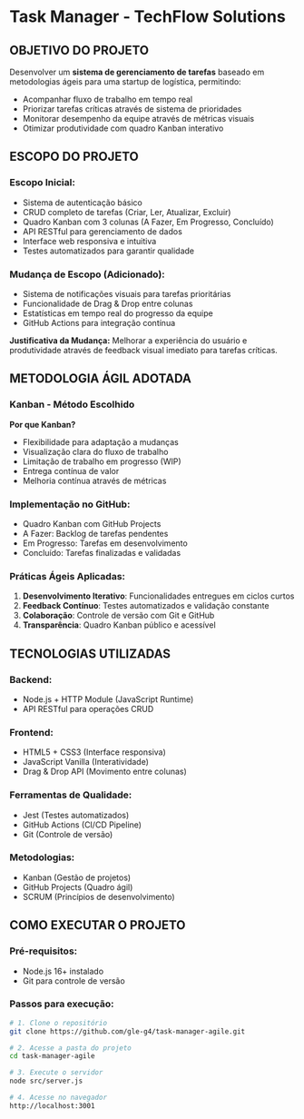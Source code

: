 # Task Manager - TechFlow Solutions

## OBJETIVO DO PROJETO

Desenvolver um **sistema de gerenciamento de tarefas** baseado em metodologias ágeis para uma startup de logística, permitindo:

- Acompanhar fluxo de trabalho em tempo real
- Priorizar tarefas críticas através de sistema de prioridades
- Monitorar desempenho da equipe através de métricas visuais
- Otimizar produtividade com quadro Kanban interativo

## ESCOPO DO PROJETO

### Escopo Inicial:
- Sistema de autenticação básico
- CRUD completo de tarefas (Criar, Ler, Atualizar, Excluir)
- Quadro Kanban com 3 colunas (A Fazer, Em Progresso, Concluído)
- API RESTful para gerenciamento de dados
- Interface web responsiva e intuitiva
- Testes automatizados para garantir qualidade

### Mudança de Escopo (Adicionado):
- Sistema de notificações visuais para tarefas prioritárias
- Funcionalidade de Drag & Drop entre colunas
- Estatísticas em tempo real do progresso da equipe
- GitHub Actions para integração contínua

**Justificativa da Mudança:** Melhorar a experiência do usuário e produtividade através de feedback visual imediato para tarefas críticas.

## METODOLOGIA ÁGIL ADOTADA

### Kanban - Método Escolhido

**Por que Kanban?**
- Flexibilidade para adaptação a mudanças
- Visualização clara do fluxo de trabalho
- Limitação de trabalho em progresso (WIP)
- Entrega contínua de valor
- Melhoria contínua através de métricas

### Implementação no GitHub:
- Quadro Kanban com GitHub Projects
- A Fazer: Backlog de tarefas pendentes
- Em Progresso: Tarefas em desenvolvimento
- Concluído: Tarefas finalizadas e validadas

### Práticas Ágeis Aplicadas:
1. **Desenvolvimento Iterativo**: Funcionalidades entregues em ciclos curtos
2. **Feedback Contínuo**: Testes automatizados e validação constante
3. **Colaboração**: Controle de versão com Git e GitHub
4. **Transparência**: Quadro Kanban público e acessível

## TECNOLOGIAS UTILIZADAS

### Backend:
- Node.js + HTTP Module (JavaScript Runtime)
- API RESTful para operações CRUD

### Frontend:
- HTML5 + CSS3 (Interface responsiva)
- JavaScript Vanilla (Interatividade)
- Drag & Drop API (Movimento entre colunas)

### Ferramentas de Qualidade:
- Jest (Testes automatizados)
- GitHub Actions (CI/CD Pipeline)
- Git (Controle de versão)

### Metodologias:
- Kanban (Gestão de projetos)
- GitHub Projects (Quadro ágil)
- SCRUM (Princípios de desenvolvimento)

## COMO EXECUTAR O PROJETO

### Pré-requisitos:
- Node.js 16+ instalado
- Git para controle de versão

### Passos para execução:
```bash
# 1. Clone o repositório
git clone https://github.com/gle-g4/task-manager-agile.git

# 2. Acesse a pasta do projeto
cd task-manager-agile

# 3. Execute o servidor
node src/server.js

# 4. Acesse no navegador
http://localhost:3001
